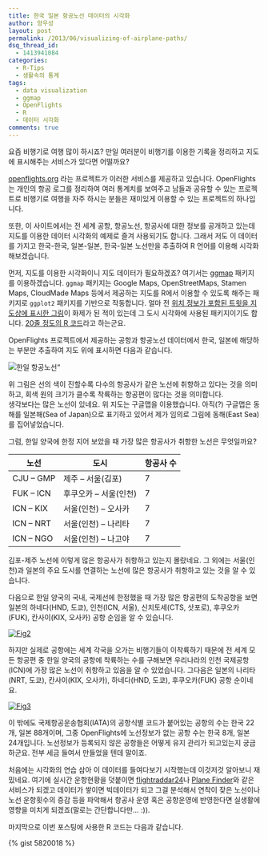 ```yaml
---
title: 한국 일본 항공노선 데이터의 시각화
author: 양우성
layout: post
permalink: /2013/06/visualizing-of-airplane-paths/
dsq_thread_id:
  - 1413941084
categories:
  - R-Tips
  - 생활속의 통계
tags:
  - data visualization
  - ggmap
  - OpenFlights
  - R
  - 데이터 시각화
comments: true
---
```

요즘 비행기로 여행 많이 하시죠? 만일 여러분이 비행기를 이용한 기록을 정리하고 지도에 표시해주는 서비스가 있다면 어떨까요? 

[openflights.org][1] 라는 프로젝트가 이러한 서비스를 제공하고 있습니다. OpenFlights는 개인의 항공 로그를 정리하여 여러 통계치를 보여주고 남들과 공유할 수 있는 프로젝트로 비행기로 여행을 자주 하시는 분들은 재미있게 이용할 수 있는 프로젝트의 하나입니다. 

또한, 이 사이트에서는 전 세계 공항, 항공노선, 항공사에 대한 정보를 공개하고 있는데 지도를 이용한 데이터 시각화의 예제로 즐겨 사용되기도 합니다. 그래서 저도 이 데이터를 가지고 한국-한국, 일본-일본, 한국-일본 노선만을 추출하여 R 언어를 이용해 시각화해보겠습니다. 

<!--more-->

먼저, 지도를 이용한 시각화이니 지도 데이터가 필요하겠죠? 여기서는 [ggmap][2] 패키지를 이용하겠습니다. `ggmap` 패키지는 Google Maps, OpenStreetMaps, Stamen Maps, CloudMade Maps 등에서 제공하는 지도를 R에서 이용할 수 있도록 해주는 패키지로 `ggplot2` 패키지를 기반으로 작동합니다. 얼마 전 [위치 정보가 포함된 트윗을 지도상에 표시한 그림][3]이 화제가 된 적이 있는데 그 도시 시각화에 사용된 패키지이기도 합니다. [20줄 정도의 R 코드][4]라고 하는군요. 

OpenFlights 프로젝트에서 제공하는 공항과 항공노선 데이터에서 한국, 일본에 해당하는 부분만 추출하여 지도 위에 표시하면 다음과 같습니다. 

<img src="http://i2.wp.com/farm3.staticflickr.com/2845/9085732328_24f7b85ee0_o.png?w=550" alt="한일 항공노선" data-recalc-dims="1" />&ldquo; 

위 그림은 선의 색이 진할수록 다수의 항공사가 같은 노선에 취항하고 있다는 것을 의미하고, 회색 원의 크기가 클수록 착륙하는 항공편이 많다는 것을 의미합니다.  
생각보다는 많은 노선이 있네요. 위 지도는 구글맵을 이용했습니다. 아직(?) 구글맵은 동해를 일본해(Sea of Japan)으로 표기하고 있어서 제가 임의로 그림에 동해(East Sea)를 집어넣었습니다. 

그럼, 한일 양국에 한정 지어 보았을 때 가장 많은 항공사가 취항한 노선은 무엇일까요?

| 노선              | 도시                  | 항공사 수 |
| --------------- | ------------------- | ----- |
| CJU &#8211; GMP | 제주 &#8211; 서울(김포)   | 7     |
| FUK &#8211; ICN | 후쿠오카 &#8211; 서울(인천) | 7     |
| ICN &#8211; KIX | 서울(인천) &#8211; 오사카  | 7     |
| ICN &#8211; NRT | 서울(인천) &#8211; 나리타  | 7     |
| ICN &#8211; NGO | 서울(인천) &#8211; 나고야  | 7     |

김포-제주 노선에 이렇게 많은 항공사가 취항하고 있는지 몰랐네요. 그 외에는 서울(인천)과 일본의 주요 도시를 연결하는 노선에 많은 항공사가 취항하고 있는 것을 알 수 있습니다. 

다음으로 한일 양국의 국내, 국제선에 한정했을 때 가장 많은 항공편의 도착공항을 보면 일본의 하네다(HND, 도쿄), 인천(ICN, 서울), 신치토세(CTS, 삿포로), 후쿠오카(FUK), 칸사이(KIX, 오사카) 공항 순임을 알 수 있습니다. 

[<img src="http://i2.wp.com/farm8.staticflickr.com/7351/9090870270_3e53f16231_o.png?resize=550%2C321" alt="Fig2" data-recalc-dims="1" />][5]

하지만 실제로 공항에는 세계 각국을 오가는 비행기들이 이착륙하기 때문에 전 세계 모든 항공편 중 한일 양국의 공항에 착륙하는 수를 구해보면 우리나라의 인천 국제공항(ICN)에 가장 많은 노선이 취항하고 있음을 알 수 있었습니다. 그다음은 일본의 나리타(NRT, 도쿄), 칸사이(KIX, 오사카), 하네다(HND, 도쿄), 후쿠오카(FUK) 공항 순이네요.

[<img src="http://i0.wp.com/farm8.staticflickr.com/7432/9090870244_5d6cdfb574_o.png?resize=550%2C321" alt="Fig3" data-recalc-dims="1" />][6]

이 밖에도 국제항공운송협회(IATA)의 공항식별 코드가 붙어있는 공항의 수는 한국 22개, 일본 88개이며, 그중 OpenFlights에 노선정보가 없는 공항 수는 한국 8개, 일본 24개입니다. 노선정보가 등록되지 않은 공항들은 어떻게 유지 관리가 되고있는지 궁금하군요. 전부 세금 들여서 만들었을 텐데 말이죠. 

처음에는 시각화의 연습 삼아 이 데이터를 들여다보기 시작했는데 이것저것 알아보니 재밌네요. 여기에 실시간 운항현황을 덧붙이면 [flightraddar24][7]나 [Plane Finder][8]와 같은 서비스가 되겠고 데이터가 쌓이면 빅데이터가 되고 그걸 분석해서 연착이 잦은 노선이나 노선 운항횟수의 증감 등을 파악해서 항공사 운영 혹은 공항운영에 반영한다면 실생활에 영향을 미치게 되겠죠(말로는 간단합니다만&hellip; :)).

마지막으로 이번 포스팅에 사용한 R 코드는 다음과 같습니다. 

{% gist 5820018 %}

 [1]: http://openflights.org/
 [2]: http://cran.r-project.org/web/packages/ggmap/index.html
 [3]: https://blog.twitter.com/2013/geography-tweets-3
 [4]: https://twitter.com/miguelrios/status/340506256534024193
 [5]: http://www.flickr.com/photos/woosung/9090870270/ "Fig2 by Woosung Yang, on Flickr"
 [6]: http://www.flickr.com/photos/woosung/9090870244/ "Fig3 by Woosung Yang, on Flickr"
 [7]: http://www.flightradar24.com/
 [8]: http://planefinder.net/